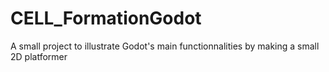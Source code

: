 # CELL_FormationGodot
A small project to illustrate Godot's main functionnalities by making a small 2D platformer
